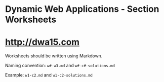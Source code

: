 # Dynamic Web Applications - Section Worksheets
# http://dwa15.com

Worksheets should be written using Markdown.

Naming convention: `w#-w3.md` and `w#-c#-solutions.md`

Example: `w1-c2.md` and `w1-c2-solutions.md`
